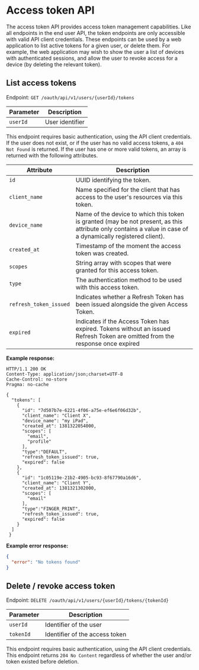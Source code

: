 # Access token API

The access token API provides access token management capabilities. Like all endpoints in the end user API, the token endpoints are only accessible with valid API client credentials. These endpoints can be used by a web application to list active tokens for a given user, or delete them. For example, the web application may wish to show the user a list of devices with authenticated sessions, and allow the user to revoke access for a device (by deleting the relevant token).

## List access tokens

Endpoint: `GET /oauth/api/v1/users/{userId}/tokens`

| Parameter | Description            |
|-----------|------------------------|
| `userId`  | User identifier        |

This endpoint requires basic authentication, using the API client credentials. If the user does not exist, or if the user has no valid access tokens, a `404 Not Found` is returned. If the user has one or more valid tokens, an array is returned with the following attributes.

| Attribute              | Description                                                                                                                                                 |
|------------------------|-------------------------------------------------------------------------------------------------------------------------------------------------------------|
| `id`                   | UUID identifying the token.                                                                                                                                 |
| `client_name`          | Name specified for the client that has access to the user's resources via this token.                                                                       |
| `device_name`          | Name of the device to which this token is granted (may be not present, as this attribute only contains a value in case of a dynamically registered client). |
| `created_at`           | Timestamp of the moment the access token was created.                                                                                                       |
| `scopes`               | String array with scopes that were granted for this access token.                                                                                           |
| `type`                 | The authentication method to be used with this access token.                                                                                                |
| `refresh_token_issued` | Indicates whether a Refresh Token has been issued alongside the given Access Token.                                                                         |
| `expired`              | Indicates if the Access Token has expired. Tokens without an issued Refresh Token are omitted from the response once expired                                |

**Example response:**

```http
HTTP/1.1 200 OK
Content-Type: application/json;charset=UTF-8
Cache-Control: no-store
Pragma: no-cache
 
{
  "tokens": [
    {
      "id": "7d507b7e-6221-4f06-a75e-ef6e6f06d32b",
      "client_name": "Client X",
      "device_name": "my iPad",
      "created_at": 1381322054000,
      "scopes": [
        "email",
        "profile"
      ],
      "type":"DEFAULT",
      "refresh_token_issued": true,
      "expired": false
    },
    {
      "id": "1c05119e-21b2-4905-bc93-8f67790a16d6",
      "client_name": "Client Y",
      "created_at": 1381321302000,
      "scopes": [
        "email"
      ],
      "type":"FINGER_PRINT",
      "refresh_token_issued": true,
      "expired": false
    }
  ]
 }
```

**Example error response:**

```json
{
  "error": "No tokens found"
}
```

## Delete / revoke access token

Endpoint: `DELETE /oauth/api/v1/users/{userId}/tokens/{tokenId}`

| Parameter | Description                    |
|-----------|--------------------------------|
| `userId`  | Identifier of the user         |
| `tokenId` | Identifier of the access token |

This endpoint requires basic authentication, using the API client credentials. This endpoint returns `204 No Content` regardless of whether the user and/or token existed before deletion.
